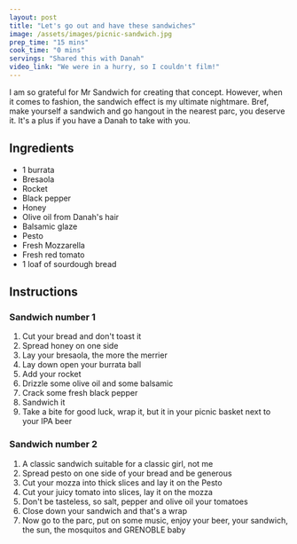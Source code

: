 ```yaml
---
layout: post
title: "Let's go out and have these sandwiches"
image: /assets/images/picnic-sandwich.jpg
prep_time: "15 mins"
cook_time: "0 mins"
servings: "Shared this with Danah"
video_link: "We were in a hurry, so I couldn't film!"
---
```


I am so grateful for Mr Sandwich for creating that concept. However, when it comes to fashion, the sandwich effect is my ultimate nightmare. Bref, make yourself a sandwich and go hangout in the nearest parc, you deserve it. It's a plus if you have a Danah to take with you.

## Ingredients

* 1 burrata
* Bresaola
* Rocket
* Black pepper
* Honey
* Olive oil from Danah's hair
* Balsamic glaze
* Pesto
* Fresh Mozzarella
* Fresh red tomato
* 1 loaf of sourdough bread



## Instructions

### Sandwich number 1

1. Cut your bread and don't toast it
2. Spread honey on one side
3. Lay your bresaola, the more the merrier
4. Lay down open your burrata ball
5. Add your rocket
6. Drizzle some olive oil and some balsamic
7. Crack some fresh black pepper
8. Sandwich it
9. Take a bite for good luck, wrap it, but it in your picnic basket next to your IPA beer

### Sandwich number 2

1. A classic sandwich suitable for a classic girl, not me
2. Spread pesto on one side of your bread and be generous
3. Cut your mozza into thick slices and lay it on the Pesto
4. Cut your juicy tomato into slices, lay it on the mozza
5. Don't be tasteless, so salt, pepper and olive oil your tomatoes
6. Close down your sandwich and that's a wrap 
7. Now go to the parc, put on some music, enjoy your beer, your sandwich, the sun, the mosquitos and GRENOBLE baby


